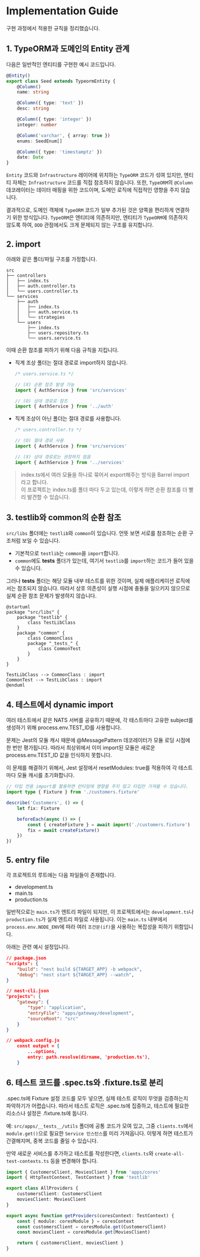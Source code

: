 # Implementation Guide

구현 과정에서 적용한 규칙을 정리했습니다.

## 1. TypeORM과 도메인의 Entity 관계

다음은 일반적인 엔티티를 구현한 예시 코드입니다.

```ts
@Entity()
export class Seed extends TypeormEntity {
    @Column()
    name: string

    @Column({ type: 'text' })
    desc: string

    @Column({ type: 'integer' })
    integer: number

    @Column('varchar', { array: true })
    enums: SeedEnum[]

    @Column({ type: 'timestamptz' })
    date: Date
}
```

`Entity` 코드와 `Infrastructure` 레이어에 위치하는 `TypeORM` 코드가 섞여 있지만, 엔티티 자체는 `Infrastructure` 코드를 직접 참조하지 않습니다.
또한, `TypeORM`의 `@Column` 데코레이터는 데이터 매핑을 위한 코드이며, 도메인 로직에 직접적인 영향을 주지 않습니다.

결과적으로, 도메인 객체에 `TypeORM` 코드가 일부 추가된 것은 양쪽을 편리하게 연결하기 위한 방식입니다. `TypeORM`은 엔티티에 의존하지만, 엔티티가 `TypeORM`에 의존하지 않도록 하여, `DDD` 관점에서도 크게 문제되지 않는 구조를 유지합니다.

## 2. import

아래와 같은 폴더/파일 구조를 가정합니다.

```
src
├── controllers
│   ├── index.ts
│   ├── auth.controller.ts
│   └── users.controller.ts
└── services
    ├── auth
    │   ├── index.ts
    │   ├── auth.service.ts
    │   └── strategies
    └── users
        ├── index.ts
        ├── users.repository.ts
        └── users.service.ts

```

이때 순환 참조를 피하기 위해 다음 규칙을 지킵니다.

- 직계 조상 폴더는 절대 경로로 import하지 않습니다.

    ```ts
    /* users.service.ts */

    // (X) 순환 참조 발생 가능
    import { AuthService } from 'src/services'

    // (O) 상대 경로로 참조
    import { AuthService } from '../auth'
    ```

- 직계 조상이 아닌 폴더는 절대 경로를 사용합니다.

    ```ts
    /* users.controller.ts */

    // (O) 절대 경로 사용
    import { AuthService } from 'src/services'

    // (X) 상대 경로로는 권장하지 않음
    import { AuthService } from '../services'
    ```

> index.ts에서 여러 모듈을 하나로 묶어서 export해주는 방식을 Barrel import라고 합니다.\
> 이 프로젝트는 index.ts를 폴더 마다 두고 있는데, 이렇게 하면 순환 참조를 더 빨리 발견할 수 있습니다.

## 3. testlib와 common의 순환 참조

`src/libs` 폴더에는 `testlib`와 `common`이 있습니다. 언뜻 보면 서로를 참조하는 순환 구조처럼 보일 수 있습니다.

- 기본적으로 `testlib`는 `common`을 `import`합니다.
- `common`에도 **tests** 폴더가 있는데, 여기서 `testlib`를 `import`하는 코드가 들어 있을 수 있습니다.

그러나 **tests** 폴더는 해당 모듈 내부 테스트를 위한 것이며, 실제 애플리케이션 로직에서는 참조되지 않습니다. 따라서 상호 의존성이 실행 시점에 충돌을 일으키지 않으므로 실제 순환 참조 문제가 발생하지 않습니다.

```plantuml
@startuml
package "src/libs" {
    package "testlib" {
        class TestLibClass
    }
    package "common" {
        class CommonClass
        package "_tests_" {
            class CommonTest
        }
    }
}

TestLibClass --> CommonClass : import
CommonTest --> TestLibClass : import
@enduml
```

## 4. 테스트에서 dynamic import

여러 테스트에서 같은 NATS 서버를 공유하기 때문에, 각 테스트마다 고유한 subject를 생성하기 위해 process.env.TEST_ID를 사용합니다.

문제는 Jest의 모듈 캐시 때문에 @MessagePattern 데코레이터가 모듈 로딩 시점에 한 번만 평가됩니다. 따라서 최상위에서 이미 import된 모듈은 새로운 process.env.TEST_ID 값을 인식하지 못합니다.

이 문제를 해결하기 위해서, Jest 설정에서 resetModules: true를 적용하여 각 테스트마다 모듈 캐시를 초기화합니다.

```ts
// 타입 전용 import를 활용하면 런타임에 영향을 주지 않고 타입만 가져올 수 있습니다.
import type { Fixture } from './customers.fixture'

describe('Customers', () => {
    let fix: Fixture

    beforeEach(async () => {
        const { createFixture } = await import('./customers.fixture')
        fix = await createFixture()
    })
})
```

## 5. entry file

각 프로젝트의 루트에는 다음 파일들이 존재합니다.

- development.ts
- main.ts
- production.ts

일반적으로는 `main.ts`가 엔트리 파일이 되지만, 이 프로젝트에서는 `development.ts`나 `production.ts`가 실제 엔트리 파일로 사용됩니다.
이는 `main.ts` 내부에서 `process.env.NODE_ENV`에 따라 여러 `조건문(if)`을 사용하는 복잡성을 피하기 위함입니다.

아래는 관련 예시 설정입니다.

```json
// package.json
"scripts": {
    "build": "nest build ${TARGET_APP} -b webpack",
    "debug": "nest start ${TARGET_APP} --watch",
}
```

```json
// nest-cli.json
"projects": {
    "gateway": {
        "type": "application",
        "entryFile": "apps/gateway/development",
        "sourceRoot": "src"
    }
}
```

```json
// webpack.config.js
    const output = {
        ...options,
        entry: path.resolve(dirname, 'production.ts'),
    }
```

## 6. 테스트 코드를 .spec.ts와 .fixture.ts로 분리

.spec.ts에 Fixture 설정 코드를 모두 넣으면, 실제 테스트 로직이 무엇을 검증하는지 파악하기가 어렵습니다. 따라서 테스트 로직은 .spec.ts에 집중하고, 테스트에 필요한 리소스나 설정은 .fixture.ts에 둡니다.

예: `src/apps/__tests__/utils` 폴더에 공통 코드가 모여 있고, 그중 `clients.ts`에서 `module.get()`으로 필요한 `Service 인스턴스`를 미리 가져옵니다. 이렇게 하면 테스트가 간결해지며, 중복 코드를 줄일 수 있습니다.

만약 새로운 서비스를 추가하고 테스트를 작성한다면, `clients.ts`와 `create-all-test-contexts.ts` 등을 변경해야 합니다.

```ts
import { CustomersClient, MoviesClient } from 'apps/cores'
import { HttpTestContext, TestContext } from 'testlib'

export class AllProviders {
    customersClient: CustomersClient
    moviesClient: MoviesClient
}

export async function getProviders(coresContext: TestContext) {
    const { module: coresModule } = coresContext
    const customersClient = coresModule.get(CustomersClient)
    const moviesClient = coresModule.get(MoviesClient)

    return { customersClient, moviesClient }
}
```
